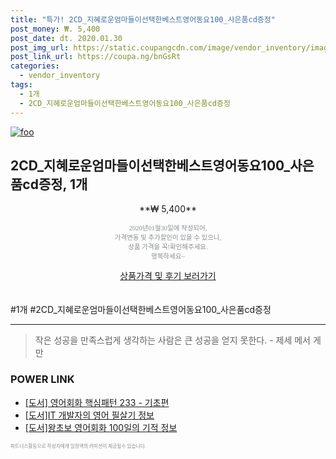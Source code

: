 ```yaml
--- 
title: "특가! 2CD_지혜로운엄마들이선택한베스트영어동요100_사은품cd증정" 
post_money: ₩. 5,400 
post_date: dt. 2020.01.30 
post_img_url: https://static.coupangcdn.com/image/vendor_inventory/images/2016/12/29/14/5/1b281173-e6e2-4c52-8d29-959002d6f7f4.jpg 
post_link_url: https://coupa.ng/bnGsRt 
categories: 
  - vendor_inventory 
tags: 
  - 1개 
  - 2CD_지혜로운엄마들이선택한베스트영어동요100_사은품cd증정 
--- 
```

[![foo](https://static.coupangcdn.com/image/vendor_inventory/images/2016/12/29/14/5/1b281173-e6e2-4c52-8d29-959002d6f7f4.jpg)](https://coupa.ng/bnGsRt) 

## 2CD_지혜로운엄마들이선택한베스트영어동요100_사은품cd증정, 1개 
<p style="text-align: center;">**₩ 5,400**</p> 
<p style="text-align: center;"><span style="color: #898c8f; font-family: Georgia,Times,serif; font-size: 0.75em;">2020년01월30일에 작성되어, <br>가격변동 및 추가할인이 있을 수 있으니,<br> 상품 가격을 꼭!확인해주세요.<br>행복하세요~</span> 
</p>	 
<div markdown="0" style="text-align: center;"><a href="https://coupa.ng/bnGsRt" class="btn btn--success">상품가격 및 후기 보러가기</a></div> 
<br><br> 
  #1개 #2CD_지혜로운엄마들이선택한베스트영어동요100_사은품cd증정 
<hr> 

> 작은 성공을 만족스럽게 생각하는 사람은 큰 성공을 얻지 못한다. - 제세 메서 게만 


### POWER LINK

* <a href="https://blog.naver.com/santokki14/221786661324" target="_blank">[도서] 영어회화 핵심패턴 233 - 기초편</a>
* <a href="https://blog.naver.com/fasyy4321/221772505839" target="_blank">[도서]IT 개발자의 영어 필살기 정보</a>
* <a href="https://blog.naver.com/santokki14/221769430684" target="_blank">[도서]왕초보 영어회화 100일의 기적 정보</a>

<span style="color: #898c8f; font-family: Georgia,Times,serif; font-size: 0.55em;">파트너스활동으로 작성자에게 일정액의 커미션이 제공될수 있습니다.</span> 
